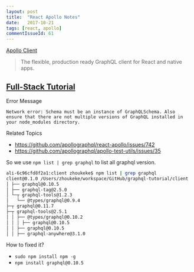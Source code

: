 ```yaml
---
layout: post
title:  "React Apollo Notes"
date:   2017-10-21
tags: [react, apollo]
commentIssueId: 61
---
```


[Apollo Client](http://dev.apollodata.com/)
> The flexible, production ready GraphQL client for React and native apps.

## [Full-Stack Tutorial](https://dev-blog.apollodata.com/full-stack-react-graphql-tutorial-582ac8d24e3b?_ga=2.260780943.363586923.1508482262-591974180.1508482262)

Error Message
```log
Network error: Schema must be an instance of GraphQLSchema. Also ensure that there are not multiple versions of GraphQL installed in your node_modules directory.
```
Related Topics
* https://github.com/apollographql/react-apollo/issues/742
* https://github.com/apollographql/apollo-test-utils/issues/35

So we use `npm list | grep graphql` to list all graphql version.
```bash
ali-6c96cfd8f2a1:client zhoukeke$ npm list | grep graphql
client@0.1.0 /Users/zhoukeke/workspace/GitHub/graphql-tutorial/client
│ ├── graphql@0.10.5
│ ├── graphql-tag@2.5.0
│ └─┬ graphql-tools@1.2.3
│   └── @types/graphql@0.9.4
├─┬ graphql@0.11.7
├─┬ graphql-tools@2.5.1
│ │ ├── @types/graphql@0.10.2
│ │ │ ├── graphql@0.10.5
│ │ ├── graphql@0.10.5
│ │ ├── graphql-anywhere@3.1.0
```

How to fixed it?
* `sudo npm install npm -g`
* `npm install graphql@0.10.5`

